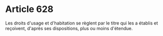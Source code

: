 # Article 628

Les droits d'usage et d'habitation se règlent par le titre qui les a établis et reçoivent, d'après ses dispositions, plus ou moins d'étendue.